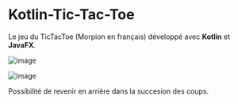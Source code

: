 # Kotlin-Tic-Tac-Toe

Le jeu du TicTacToe (Morpion en français) développé avec **Kotlin** et **JavaFX**.

![image](https://github.com/Francois389/Kotlin-tic-tac-toe/assets/75416431/b040a855-5c40-45c1-8849-9cd2ee543e75)

![image](https://github.com/Francois389/Kotlin-tic-tac-toe/assets/75416431/79d8b621-0075-47c5-ac74-2c7b75b28f60)

Possibilité de revenir en arrière dans la succesion des coups.

